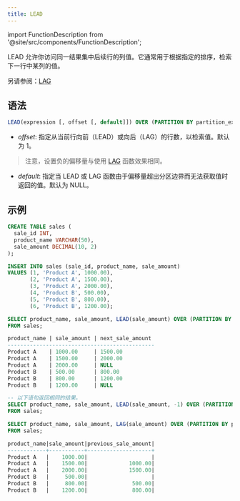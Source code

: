 ```yaml
---
title: LEAD
---
```


import FunctionDescription from '@site/src/components/FunctionDescription';

<FunctionDescription description="引入或更新于：v1.2.45"/>

LEAD 允许你访问同一结果集中后续行的列值。它通常用于根据指定的排序，检索下一行中某列的值。

另请参阅：[LAG](lag.md)

## 语法

```sql
LEAD(expression [, offset [, default]]) OVER (PARTITION BY partition_expression ORDER BY sort_expression)
```

- *offset*: 指定从当前行向前（LEAD）或向后（LAG）的行数，以检索值。默认为 1。
> 注意，设置负的偏移量与使用 [LAG](lag.md) 函数效果相同。

- *default*: 指定当 LEAD 或 LAG 函数由于偏移量超出分区边界而无法获取值时返回的值。默认为 NULL。

## 示例

```sql
CREATE TABLE sales (
  sale_id INT,
  product_name VARCHAR(50),
  sale_amount DECIMAL(10, 2)
);

INSERT INTO sales (sale_id, product_name, sale_amount)
VALUES (1, 'Product A', 1000.00),
       (2, 'Product A', 1500.00),
       (3, 'Product A', 2000.00),
       (4, 'Product B', 500.00),
       (5, 'Product B', 800.00),
       (6, 'Product B', 1200.00);

SELECT product_name, sale_amount, LEAD(sale_amount) OVER (PARTITION BY product_name ORDER BY sale_id) AS next_sale_amount
FROM sales;

product_name | sale_amount | next_sale_amount
----------------------------------------------
Product A    | 1000.00     | 1500.00
Product A    | 1500.00     | 2000.00
Product A    | 2000.00     | NULL
Product B    | 500.00      | 800.00
Product B    | 800.00      | 1200.00
Product B    | 1200.00     | NULL

-- 以下语句返回相同的结果。
SELECT product_name, sale_amount, LEAD(sale_amount, -1) OVER (PARTITION BY product_name ORDER BY sale_id) AS previous_sale_amount
FROM sales;

SELECT product_name, sale_amount, LAG(sale_amount) OVER (PARTITION BY product_name ORDER BY sale_id) AS previous_sale_amount
FROM sales;

product_name|sale_amount|previous_sale_amount|
------------+-----------+--------------------+
Product A   |    1000.00|                    |
Product A   |    1500.00|             1000.00|
Product A   |    2000.00|             1500.00|
Product B   |     500.00|                    |
Product B   |     800.00|              500.00|
Product B   |    1200.00|              800.00|
```